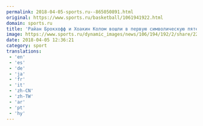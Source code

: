```yaml
---
permalink: 2018-04-05-sports.ru--865050891.html
original: https://www.sports.ru/basketball/1061941922.html
domain: sports.ru
title: 'Райан Брокхофф и Хоакин Колом вошли в первую символическую пятерку Еврокубка'
image: https://www.sports.ru/dynamic_images/news/106/194/192/2/share/22c9cc.png
date: 2018-04-05 12:36:21
category: sport
translations: 
 - 'en'
 - 'es'
 - 'de'
 - 'ja'
 - 'fr'
 - 'it'
 - 'zh-CN'
 - 'zh-TW'
 - 'ar'
 - 'pt'
 - 'hy'
---
```


